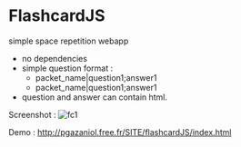 # FlashcardJS
simple space repetition webapp

* no dependencies
* simple question format :
  * packet_name|question1;answer1
  * packet_name|question1;answer1
* question and answer can contain html.

Screenshot :
![fc1](https://github.com/pi3141/flashcardJS/assets/6727554/bddb6c46-4405-4833-b4d3-281171969647)


Demo :
http://pgazaniol.free.fr/SITE/flashcardJS/index.html
